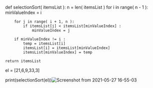 def selectionSort( itemsList ):
    n = len( itemsList )
    for i in range( n - 1 ): 
        minValueIndex = i

        for j in range( i + 1, n ):
            if itemsList[j] < itemsList[minValueIndex] :
                minValueIndex = j

        if minValueIndex != i :
            temp = itemsList[i]
            itemsList[i] = itemsList[minValueIndex]
            itemsList[minValueIndex] = temp

    return itemsList


el = [21,6,9,33,3]

print(selectionSort(el))![Screenshot from 2021-05-27 16-55-03](https://user-images.githubusercontent.com/82803957/119818128-72b66180-bf0c-11eb-8fd3-40ad0bbb118f.png)
